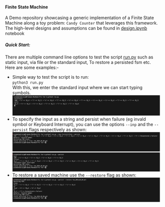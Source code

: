 #### Finite State Machine
A Demo repository showcasing a generic implementation of a Finite State Machine along a toy problem: `Candy Counter` that leverages this framework. The high-level designs and assumptions can be found in [design.ipynb](design.ipynb) notebook

##### Quick Start:
There are multiple command line options to test the script [run.py](run.py) such as static input, via file or the standard input, To restore a persisted fsm etc. Here are some examples:-

- Simple way to test the script is to run:<br>
`python3 run.py` <br>
With this, we enter the standard input where we can start typing symbols.
![Alt text](images/image.png)
- To specify the input as a string and persist when failure (eg invald symbol or Keyboard Interrupt), you can use the options `--inp` and the `--persist` flags respectively as shown:
![Alt text](images/image-1.png)
![Alt text](images/image-2.png)
- To restore a saved machine use the `--restore` flag as shown:
![Alt text](images/image_4.png)

